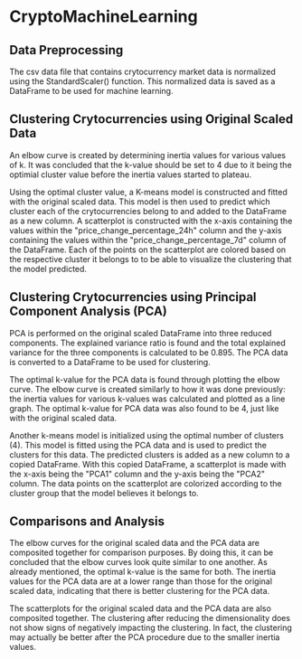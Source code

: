 # CryptoMachineLearning


## Data Preprocessing 

The csv data file that contains crytocurrency market data is  normalized using the StandardScaler() function. This normalized data is saved as a DataFrame to be used for machine learning. 


## Clustering Crytocurrencies using Original Scaled Data 

An elbow curve is created by determining inertia values for various values of k. It was concluded that the k-value should be set to 4 due to it being the optimial cluster value before the inertia values started to plateau.

Using the optimal cluster value, a K-means model is constructed and fitted with the original scaled data. This model is then used to predict which cluster each of the crytocurrencies belong to and added to the DataFrame as a new column. A scatterplot is constructed with the x-axis containing the values within the "price_change_percentage_24h" column and the y-axis containing the values within the "price_change_percentage_7d" column of the DataFrame. Each of the points on the scatterplot are colored based on the respective cluster it belongs to to be able to visualize the clustering that the model predicted. 


## Clustering Crytocurrencies using Principal Component Analysis (PCA) 

PCA is performed on the original scaled DataFrame into three reduced components. The explained variance ratio is found and the total explained variance for the three components is calculated to be 0.895. The PCA data is converted to a DataFrame to be used for clustering. 

The optimal k-value for the PCA data is found through plotting the elbow curve. The elbow curve is created similarly to how it was done previously: the inertia values for various k-values was calculated and plotted as a line graph. The optimal k-value for PCA data was also found to be 4, just like with the original scaled data. 

Another k-means model is initialized using the optimal number of clusters (4). This model is fitted using the PCA data and is used to predict the clusters for this data. The predicted clusters is added as a new column to a copied DataFrame. With this copied DataFrame, a scatterplot is made with the x-axis being the "PCA1" column and the y-axis being the "PCA2" column. The data points on the scatterplot are colorized according to the cluster group that the model believes it belongs to. 


## Comparisons and Analysis

The elbow curves for the original scaled data and the PCA data are composited together for comparison purposes. By doing this, it can be concluded that the elbow curves look quite similar to one another. As already mentioned, the optimal k-value is the same for both. The inertia values for the PCA data are at a lower range than those for the original scaled data, indicating that there is better clustering for the PCA data. 

The scatterplots for the original scaled data and the PCA data are also composited together. The clustering after reducing the dimensionality does not show signs of negatively impacting the clustering. In fact, the clustering may actually be better after the PCA procedure due to the smaller inertia values.

